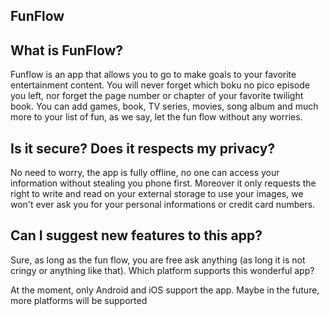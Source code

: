 ## FunFlow ##

## What is FunFlow?

Funflow is an app that allows you to go to make goals to your favorite entertainment content. You will never forget which boku no pico episode you left, nor forget the page number or chapter of your favorite twilight book. You can add games, book, TV series, movies, song album and much more to your list of fun, as we say, let the fun flow without any worries.

## Is it secure? Does it respects my privacy?

No need to worry, the app is fully offline, no one can access your information without stealing you phone first.
Moreover it only requests the right to write and read on your external storage to use your images, we won't ever ask you for your personal informations or credit card numbers.

## Can I suggest new features to this app?

Sure, as long as the fun flow, you are free ask anything (as long it is not cringy or anything like that).
Which platform supports this wonderful app?

At the moment, only Android and iOS support the app. Maybe in the future, more platforms will be supported
